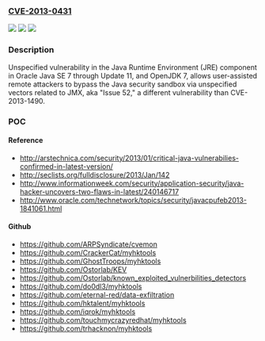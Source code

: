 ### [CVE-2013-0431](https://cve.mitre.org/cgi-bin/cvename.cgi?name=CVE-2013-0431)
![](https://img.shields.io/static/v1?label=Product&message=n%2Fa&color=blue)
![](https://img.shields.io/static/v1?label=Version&message=n%2Fa&color=blue)
![](https://img.shields.io/static/v1?label=Vulnerability&message=n%2Fa&color=brighgreen)

### Description

Unspecified vulnerability in the Java Runtime Environment (JRE) component in Oracle Java SE 7 through Update 11, and OpenJDK 7, allows user-assisted remote attackers to bypass the Java security sandbox via unspecified vectors related to JMX, aka "Issue 52," a different vulnerability than CVE-2013-1490.

### POC

#### Reference
- http://arstechnica.com/security/2013/01/critical-java-vulnerabilies-confirmed-in-latest-version/
- http://seclists.org/fulldisclosure/2013/Jan/142
- http://www.informationweek.com/security/application-security/java-hacker-uncovers-two-flaws-in-latest/240146717
- http://www.oracle.com/technetwork/topics/security/javacpufeb2013-1841061.html

#### Github
- https://github.com/ARPSyndicate/cvemon
- https://github.com/CrackerCat/myhktools
- https://github.com/GhostTroops/myhktools
- https://github.com/Ostorlab/KEV
- https://github.com/Ostorlab/known_exploited_vulnerbilities_detectors
- https://github.com/do0dl3/myhktools
- https://github.com/eternal-red/data-exfiltration
- https://github.com/hktalent/myhktools
- https://github.com/iqrok/myhktools
- https://github.com/touchmycrazyredhat/myhktools
- https://github.com/trhacknon/myhktools


